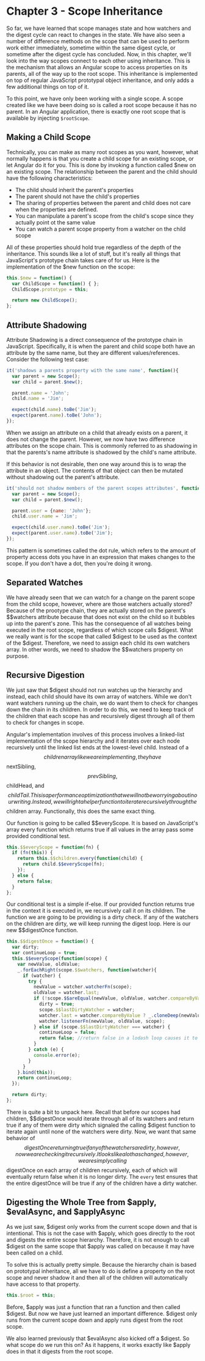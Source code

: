 # Chapter 3 - Scope Inheritance

So far, we have learned that scope manages state and how watchers and the digest cycle can react to changes in the state. We have also seen a number of difference methods on the scope that can be used to perform work either immediately, sometime within the same digest cycle, or sometime after the digest cycle has concluded. Now, in this chapter, we'll look into the way scopes connect to each other using inheritance. This is the mechanism that allows an Angular scope to access properties on its parents, all of the way up to the root scope. This inheritance is implemented on top of regular JavaScript prototypal object inheritance, and only adds a few additional things on top of it.

To this point, we have only been working with a single scope. A scope created like we have been doing so is called a root scope because it has no parent. In an Angular application, there is exactly one root scope that is available by injecting `$rootScope`.

## Making a Child Scope

Technically, you can make as many root scopes as you want, however, what normally happens is that you create a child scope for an existing scope, or let Angular do it for you. This is done by invoking a function called $new on an existing scope. The relationship between the parent and the child should have the following characteristics:

 - The child should inherit the parent's properties
 - The parent should not have the child's properties
 - The sharing of properties between the parent and child does not care when the properties are defined.
 - You can manipulate a parent's scope from the child's scope since they actually point ot the same value
 - You can watch a parent scope property from a watcher on the child scope

All of these properties should hold true regardless of the depth of the inheritance. This sounds like a lot of stuff, but it's really all things that JavaScript's prototype chain takes care of for us. Here is the implementation of the $new function on the scope:

```js
this.$new = function() {
  var ChildScope = function() { };
  ChildScope.prototype = this;

  return new ChildScope();
};
```

## Attribute Shadowing

Attribute Shadowing is a direct consequence of the prototype chain in JavaScript. Specifically, it is when the parent and child scope both have an attribute by the same name, but they are different values/references. Consider the following test case:

```js
it('shadows a parents property with the same name', function(){
  var parent = new Scope();
  var child = parent.$new();

  parent.name = 'John';
  child.name = 'Jim';

  expect(child.name).toBe('Jim');
  expect(parent.name).toBe('John');
});
```

When we assign an attribute on a child that already exists on a parent, it does not change the parent. However, we now have two difference attributes on the scope chain. This is commonly referred to as shadowing in that the parents's name attribute is shadowed by the child's name attribute.

If this behavior is not desirable, then one way around this is to wrap the attribute in an object. The contents of that object can then be mutated without shadowing out the parent's attribute.

```js
it('should not shadow members of the parent scopes attributes', function (){
  var parent = new Scope();
  var child = parent.$new();

  parent.user = {name: 'John'};
  child.user.name = 'Jim';

  expect(child.user.name).toBe('Jim');
  expect(parent.user.name).toBe('Jim');
});
```

This pattern is sometimes called the dot rule, which refers to the amount of property access dots you have in an expression that makes changes to the scope. If you don't have a dot, then you're doing it wrong.

## Separated Watches

We have already seen that we can watch for a change on the parent scope from the child scope, however, where are those watchers actually stored? Because of the prootype chain, they are actually stored on the parent's $$watchers attribute because that does not exist on the child so it bubbles up into the parent's zone. This has the consequence of all watches being executed in the root scope, regardless of which scope calls $digest. What we really want is for the scope that called $digest to be used as the context of the $digest. Therefore, we need to assign each child its own watchers array. In other words, we need to shadow the $$watchers property on purpose.

## Recursive Digestion

We just saw that $digest should not run watches up the hierarchy and instead, each child should have its own array of watchers. While we don't want watchers running up the chain, we do want them to check for changes down the chain in its children. In order to do this, we need to keep track of the children that each scope has and recursively digest through all of them to check for changes in scope.

Angular's implementation involves of this process involves a linked-list implementation of the scope hierarchy and it iterates over each node recursively until the linked list ends at the lowest-level child. Instead of a $$children array like we are implementing, they have $$nextSibling, $$prevSibling, $$childHead, and $$childTail. This is a performance optimization that we will not be worrying about in our writing. Instead, we will right a helper function to iterate recursively through the $$children array. Functionally, this does the same exact thing.

Our function is going to be called $$everyScope. It is based on JavaScript's array every function which returns true if all values in the array pass some provided conditional test.

```js
this.$$everyScope = function(fn) {
  if (fn(this)) {
    return this.$$children.every(function(child) {
      return child.$$everyScope(fn);
    });
  } else {
    return false;
  }
};
```

Our conditional test is a simple if-else. If our provided function returns true in the context it is executed in, we recursively call it on its children. The function we are going to be providing is a dirty check. If any of the watchers on the children are dirty, we will keep running the digest loop. Here is our new $$digestOnce function.

```js
this.$$digestOnce = function() {
  var dirty;
  var continueLoop = true;
  this.$$everyScope(function(scope) {
    var newValue, oldValue;
    _.forEachRight(scope.$$watchers, function(watcher){
      if (watcher) {
        try {
          newValue = watcher.watcherFn(scope);
          oldValue = watcher.last;
          if (!scope.$$areEqual(newValue, oldValue, watcher.compareByValue)) {
            dirty = true;
            scope.$$lastDirtyWatcher = watcher;
            watcher.last = watcher.compareByValue ? _.cloneDeep(newValue) : newValue;
            watcher.listenerFn(newValue, oldValue, scope);
          } else if (scope.$$lastDirtyWatcher === watcher) {
            continueLoop = false;
            return false; //return false in a lodash loop causes it to break
          }
        } catch (e) {
          console.error(e);
        }
      }
    }.bind(this));
    return continueLoop;
  });

  return dirty;
};
```

There is quite a bit to unpack here. Recall that before our scopes had children, $$digestOnce would iterate through all of its watchers and return true if any of them were dirty which signaled the calling $digest function to iterate again until none of the watchers were dirty. Now, we want that same behavior of $$digestOnce returning true if any of the watchers are dirty, however, now we are checking it recursively. It looks like a lot has changed, however, we are simply calling $$digestOnce on each array of children recursively, each of which will eventually return false when it is no longer dirty. The `every` test ensures that the entire digestOnce will be true if any of the children have a dirty watcher.

## Digesting the Whole Tree from $apply, $evalAsync, and $applyAsync

As we just saw, $digest only works from the current scope down and that is intentional. This is not the case with $apply, which goes directly to the root and digests the entire scope hierarchy. Therefore, it is not enough to call $digest on the same scope that $apply was called on because it may have been called on a child.

To solve this is actually pretty simple. Because the hierarchy chain is based on prototypal inheritance, all we have to do is define a property on the root scope and never shadow it and then all of the children will automatically have access to that property.

```js
this.$root = this;
```

Before, $apply was just a function that ran a function and then called $digest. But now we have just learned an important difference. $digest only runs from the current scope down and apply runs digest from the root scope.

We also learned previously that $evalAsync also kicked off a $digest. So what scope do we run this on? As it happens, it works exactly like $apply does in that it digests from the root scope.


